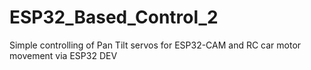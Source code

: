 # ESP32_Based_Control_2
Simple controlling of Pan Tilt servos for ESP32-CAM and RC car motor movement via ESP32 DEV
